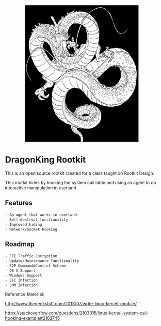 <p align="center"><img src="DK2.jpeg"></p>

# DragonKing Rootkit

This is an open source rootkit created for a class taught on Rootkit Design. 

This rootkit hides by hooking the system call table and using an agent to do interactive manipulation in userland. 

## Features
    - An agent that works in userland 
    - Self-destruct functionality
    - Improved hiding 
    - Network/Socket Hooking

## Roadmap
    - FTE Traffic Encryption
    - Update/Maintenance Functionality
    - P2P Command&Control Scheme
    - OS X Support
    - Windows Support
    - EFI Infection
    - SMM Infection

Reference Material:

http://www.thegeekstuff.com/2013/07/write-linux-kernel-module/

https://stackoverflow.com/questions/2103315/linux-kernel-system-call-hooking-example#2103745

